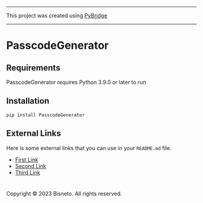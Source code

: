 ﻿---
This project was created using [PyBridge](https://github.com/hbisneto/PyBridge)

---

# PasscodeGenerator

## Requirements

PasscodeGenerator requires Python 3.9.0 or later to run

## Installation

```
pip install PasscodeGenerator
```

## External Links

Here is some external links that you can use in your `README.md` file.

- [First Link](https://google.com)
- [Second Link](https://google.com)
- [Third Link](https://google.com)

#

Copyright © 2023 Bisneto. All rights reserved.